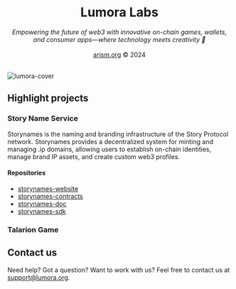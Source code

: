 <div align='center'> <h1>Lumora Labs </h1> <em>
Empowering the future of web3 with innovative on-chain games, wallets, and consumer apps—where technology meets creativity 🚀</em> <br/> <br/> <a href="https://arism.org">arism.org</a> © 2024 </div> <br/>

![lumora-cover](https://github.com/user-attachments/assets/7d9095cf-8200-4402-b327-c9733ac1693b)

## Highlight projects
### Story Name Service
Storynames is the naming and branding infrastructure of the Story Protocol network. Storynames provides a decentralized system for minting and managing .ip domains, allowing users to establish on-chain identities, manage brand IP assets, and create custom web3 profiles.

#### Repositories
- [storynames-website](https://storyname.space/)
- [storynames-contracts](https://github.com/LumoraLabs/storynames)
- [storynames-doc](https://story-name-service.gitbook.io/story-name-service-docs)
- [storynames-sdk](https://github.com/LumoraLabs/sns-sdk)

### Talarion Game

## Contact us

Need help? Got a question? Want to work with us? Feel free to contact us at [support@lumora.org](mailto:support.lumora.org).
